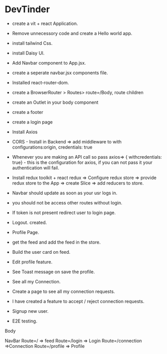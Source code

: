 # DevTinder
- create a vit + react Application.
- Remove unnecessory code and create a Hello world app.
- install tailwind Css.
- install Daisy UI.
- Add Navbar component to App.jsx.
- create a seperate navbar.jsx components file.
- Installed react-router-dom.
- create a BrowserRouter > Routes> route=/Body, route children
- create an Outlet in your body component
- create a footer
- create a login page
- Install Axios
- CORS - Install in Backend => add middleware to with configurations:origin, credentials: true
- Whenever you are making an API call so pass axios=> { withcredentials: true} - this is the configuration for axios, if you can not pass it your authentication will fail.

- Install redux toolkit + react redux => Configure  redux store => provide redux store to the App => create Slice =>  add reducers to store.
- Navbar should update as soon as your usr logs in.
- you should not be access other routes without login.
- If token is not present redirect user to login page.
- Logout. created.
- Profile Page.
- get the feed and add the feed in the store.
- Build the user card on feed.
- Edit profile feature.
- See Toast message on save the profile.
- See all my Connection.
- Create a page to see all my connection requests.
- I have created a feature to accept / reject connection requests.
- Signup new user.
- E2E testing.








Body

NavBar
Route=/ => feed
Route=/login => Login
Route=/connection  =>Connection
Route=/profile  => Profile
